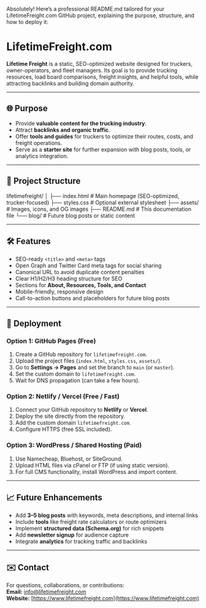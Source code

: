 Absolutely! Here’s a professional README.md tailored for your LifetimeFreight.com GitHub project, explaining the purpose, structure, and how to deploy it:

# LifetimeFreight.com

**Lifetime Freight** is a static, SEO-optimized website designed for truckers, owner-operators, and fleet managers. Its goal is to provide trucking resources, load board comparisons, freight insights, and helpful tools, while attracting backlinks and building domain authority.

---

## 🌐 Purpose

- Provide **valuable content for the trucking industry**.  
- Attract **backlinks and organic traffic**.  
- Offer **tools and guides** for truckers to optimize their routes, costs, and freight operations.  
- Serve as a **starter site** for further expansion with blog posts, tools, or analytics integration.

---

## 📂 Project Structure

lifetimefreight/
│
├── index.html           # Main homepage (SEO-optimized, trucker-focused)
├── styles.css           # Optional external stylesheet
├── assets/              # Images, icons, and OG images
├── README.md            # This documentation file
└── blog/                # Future blog posts or static content

---

## 🛠 Features

- SEO-ready `<title>` and `<meta>` tags  
- Open Graph and Twitter Card meta tags for social sharing  
- Canonical URL to avoid duplicate content penalties  
- Clear H1/H2/H3 heading structure for SEO  
- Sections for **About, Resources, Tools, and Contact**  
- Mobile-friendly, responsive design  
- Call-to-action buttons and placeholders for future blog posts  

---

## 🚀 Deployment

### Option 1: GitHub Pages (Free)

1. Create a GitHub repository for `lifetimefreight.com`.  
2. Upload the project files (`index.html`, `styles.css`, `assets/`).  
3. Go to **Settings → Pages** and set the branch to `main` (or `master`).  
4. Set the custom domain to `lifetimefreight.com`.  
5. Wait for DNS propagation (can take a few hours).  

### Option 2: Netlify / Vercel (Free / Fast)

1. Connect your GitHub repository to **Netlify** or **Vercel**.  
2. Deploy the site directly from the repository.  
3. Add the custom domain `lifetimefreight.com`.  
4. Configure HTTPS (free SSL included).  

### Option 3: WordPress / Shared Hosting (Paid)

1. Use Namecheap, Bluehost, or SiteGround.  
2. Upload HTML files via cPanel or FTP (if using static version).  
3. For full CMS functionality, install WordPress and import content.  

---

## 📈 Future Enhancements

- Add **3–5 blog posts** with keywords, meta descriptions, and internal links  
- Include **tools** like freight rate calculators or route optimizers  
- Implement **structured data (Schema.org)** for rich snippets  
- Add **newsletter signup** for audience capture  
- Integrate **analytics** for tracking traffic and backlinks  

---

## ✉️ Contact

For questions, collaborations, or contributions:  
**Email:** [info@lifetimefreight.com](mailto:info@lifetimefreight.com)  
**Website:** [https://www.lifetimefreight.com](https://www.lifetimefreight.com)

